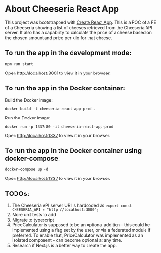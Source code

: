 # About Cheeseria React App

This project was bootstrapped with [Create React App](https://github.com/facebook/create-react-app).
This is a POC of a FE of a Cheeseria showing a list of cheeses retrieved from the Cheeseria API server.
It also has a capability to calculate the price of a cheese based on the chosen amount and price per kilo for that cheese.

## To run the app in the development mode:

```
npm run start
```

Open [http://localhost:3001](http://localhost:3001) to view it in your browser.

## To run the app in the Docker container:

Build the Docker image:

```
docker build -t cheeseria-react-app-prod .
```

Run the Docker image:

```
docker run -p 1337:80 -it cheeseria-react-app-prod
```

Open [http://localhost:1337](http://localhost:1337) to view it in your browser.

## To run the app in the Docker container using docker-compose:

```
docker-compose up -d
```

Open [http://localhost:1337](http://localhost:1337) to view it in your browser.

## TODOs:

1. The Cheeseria API server URI is hardcoded as `export const CHEESERIA_API = "http://localhost:3000";`
2. More unit tests to add
3. Migrate to typescript
4. PriceCalculator is supposed to be an optional addition - this could be implemented using a flag set by the user, or via a federated module if preferred. To enable that, PriceCalculator was implemented as an isolated component - can become optional at any time.
5. Research if Next.js is a better way to create the app.
